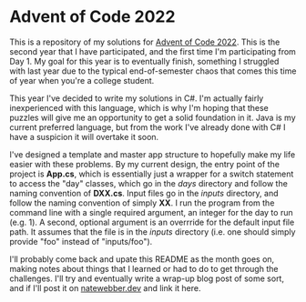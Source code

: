 # Advent of Code 2022
This is a repository of my solutions for [Advent of Code 2022](adventofcode.com). This is the second year that I have participated, and the first time I'm participating from Day 1. My goal for this year is to eventually finish, something I struggled with last year due to the typical end-of-semester chaos that comes this time of year when you're a college student.

This year I've decided to write my solutions in C#. I'm actually fairly inexperienced with this language, which is why I'm hoping that these puzzles will give me an opportunity to get a solid foundation in it. Java is my current preferred language, but from the work I've already done with C# I have a suspicion it will overtake it soon.

I've designed a template and master app structure to hopefully make my life easier with these problems. By my current design, the entry point of the project is **App.cs**, which is essentially just a wrapper for a switch statement to access the "day" classes, which go in the *days* directory and follow the naming convention of **DXX.cs**. Input files go in the *inputs* directory, and follow the naming convention of simply **XX**. I run the program from the command line with a single required argument, an integer for the day to run (e.g. 1). A second, optional argument is an overrride for the default input file path. It assumes that the file is in the *inputs* directory (i.e. one should simply provide "foo" instead of "inputs/foo").

I'll probably come back and upate this README as the month goes on, making notes about things that I learned or had to do to get through the challenges. I'll try and eventually write a wrap-up blog post of some sort, and if I'll post it on [natewebber.dev](https://natewebber.dev) and link it here.
